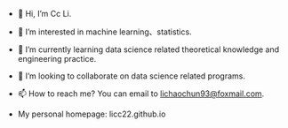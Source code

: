 - 👋 Hi, I’m Cc Li.
- 👀 I’m interested in machine learning、statistics.
- 🌱 I’m currently learning data science related theoretical knowledge and engineering practice.
- 💞️ I’m looking to collaborate on data science related programs.
- 📫 How to reach me? You can email to lichaochun93@foxmail.com.


- My personal homepage: licc22.github.io
<!---
licc22/licc22 is a ✨ special ✨ repository because its `README.md` (this file) appears on your GitHub profile.
You can click the Preview link to take a look at your changes.
--->
